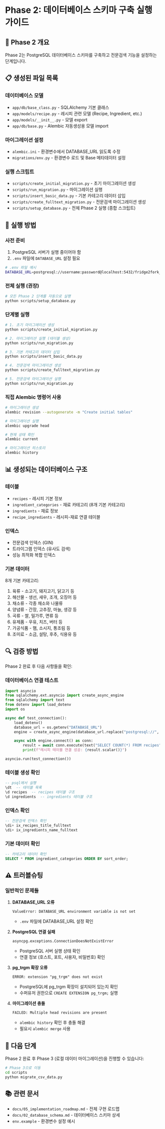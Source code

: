 # Phase 2: 데이터베이스 스키마 구축 실행 가이드

## 🎯 Phase 2 개요

Phase 2는 PostgreSQL 데이터베이스 스키마를 구축하고 전문검색 기능을 설정하는 단계입니다.

## 📋 생성된 파일 목록

### 데이터베이스 모델
- `app/db/base_class.py` - SQLAlchemy 기본 클래스
- `app/models/recipe.py` - 레시피 관련 모델 (Recipe, Ingredient, etc.)
- `app/models/__init__.py` - 모델 export
- `app/db/base.py` - Alembic 자동생성용 모델 import

### 마이그레이션 설정
- `alembic.ini` - 환경변수에서 DATABASE_URL 읽도록 수정
- `migrations/env.py` - 환경변수 로드 및 Base 메타데이터 설정

### 실행 스크립트
- `scripts/create_initial_migration.py` - 초기 마이그레이션 생성
- `scripts/run_migration.py` - 마이그레이션 실행
- `scripts/insert_basic_data.py` - 기본 카테고리 데이터 삽입
- `scripts/create_fulltext_migration.py` - 전문검색 마이그레이션 생성
- `scripts/setup_database.py` - 전체 Phase 2 실행 (종합 스크립트)

## 🚀 실행 방법

### 사전 준비
1. PostgreSQL 서버가 실행 중이어야 함
2. `.env` 파일에 `DATABASE_URL` 설정 필요

```bash
# .env 파일 예시
DATABASE_URL=postgresql://username:password@localhost:5432/fridge2fork_dev
```

### 전체 실행 (권장)
```bash
# 모든 Phase 2 단계를 자동으로 실행
python scripts/setup_database.py
```

### 단계별 실행
```bash
# 1. 초기 마이그레이션 생성
python scripts/create_initial_migration.py

# 2. 마이그레이션 실행 (테이블 생성)
python scripts/run_migration.py

# 3. 기본 카테고리 데이터 삽입
python scripts/insert_basic_data.py

# 4. 전문검색 마이그레이션 생성
python scripts/create_fulltext_migration.py

# 5. 전문검색 마이그레이션 실행
python scripts/run_migration.py
```

### 직접 Alembic 명령어 사용
```bash
# 마이그레이션 생성
alembic revision --autogenerate -m "Create initial tables"

# 마이그레이션 실행
alembic upgrade head

# 현재 상태 확인
alembic current

# 마이그레이션 히스토리
alembic history
```

## 📊 생성되는 데이터베이스 구조

### 테이블
- `recipes` - 레시피 기본 정보
- `ingredient_categories` - 재료 카테고리 (8개 기본 카테고리)
- `ingredients` - 재료 정보
- `recipe_ingredients` - 레시피-재료 연결 테이블

### 인덱스
- 전문검색 인덱스 (GIN)
- 트라이그램 인덱스 (유사도 검색)
- 성능 최적화 복합 인덱스

### 기본 데이터
8개 기본 카테고리:
1. 육류 - 소고기, 돼지고기, 닭고기 등
2. 해산물 - 생선, 새우, 조개, 오징어 등
3. 채소류 - 각종 채소와 나물류
4. 양념류 - 간장, 고추장, 마늘, 생강 등
5. 곡류 - 쌀, 밀가루, 면류 등
6. 유제품 - 우유, 치즈, 버터 등
7. 가공식품 - 햄, 소시지, 통조림 등
8. 조미료 - 소금, 설탕, 후추, 식용유 등

## 🔍 검증 방법

Phase 2 완료 후 다음 사항들을 확인:

### 데이터베이스 연결 테스트
```python
import asyncio
from sqlalchemy.ext.asyncio import create_async_engine
from sqlalchemy import text
from dotenv import load_dotenv
import os

async def test_connection():
    load_dotenv()
    database_url = os.getenv("DATABASE_URL")
    engine = create_async_engine(database_url.replace("postgresql://", "postgresql+asyncpg://"))

    async with engine.connect() as conn:
        result = await conn.execute(text("SELECT COUNT(*) FROM recipes"))
        print(f"레시피 테이블 연결 성공: {result.scalar()}")

asyncio.run(test_connection())
```

### 테이블 생성 확인
```sql
-- psql에서 실행
\dt  -- 테이블 목록
\d recipes  -- recipes 테이블 구조
\d ingredients  -- ingredients 테이블 구조
```

### 인덱스 확인
```sql
-- 전문검색 인덱스 확인
\di+ ix_recipes_title_fulltext
\di+ ix_ingredients_name_fulltext
```

### 기본 데이터 확인
```sql
-- 카테고리 데이터 확인
SELECT * FROM ingredient_categories ORDER BY sort_order;
```

## ⚠️ 트러블슈팅

### 일반적인 문제들

1. **DATABASE_URL 오류**
   ```
   ValueError: DATABASE_URL environment variable is not set
   ```
   - `.env` 파일에 DATABASE_URL 설정 확인

2. **PostgreSQL 연결 실패**
   ```
   asyncpg.exceptions.ConnectionDoesNotExistError
   ```
   - PostgreSQL 서버 실행 상태 확인
   - 연결 정보 (호스트, 포트, 사용자, 비밀번호) 확인

3. **pg_trgm 확장 오류**
   ```
   ERROR: extension "pg_trgm" does not exist
   ```
   - PostgreSQL에 pg_trgm 확장이 설치되어 있는지 확인
   - 수퍼유저 권한으로 `CREATE EXTENSION pg_trgm;` 실행

4. **마이그레이션 충돌**
   ```
   FAILED: Multiple head revisions are present
   ```
   - `alembic history` 확인 후 충돌 해결
   - 필요시 `alembic merge` 사용

## 🎯 다음 단계

Phase 2 완료 후 Phase 3 (로컬 데이터 마이그레이션)을 진행할 수 있습니다:

```bash
# Phase 3으로 이동
cd scripts
python migrate_csv_data.py
```

## 📚 관련 문서
- `docs/05_implementation_roadmap.md` - 전체 구현 로드맵
- `docs/02_database_schema.md` - 데이터베이스 스키마 상세
- `env.example` - 환경변수 설정 예시